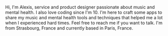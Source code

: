 Hi, I'm Alexis, service and product designer passionate about music and mental health. I also love coding since I'm 10. I'm here to craft some apps to share my music and mental health tools and techniques that helped me a lot when I experienced hard times. Feel free to reach me if you want to talk. I'm from Strasbourg, France and currently based in Paris, France.
